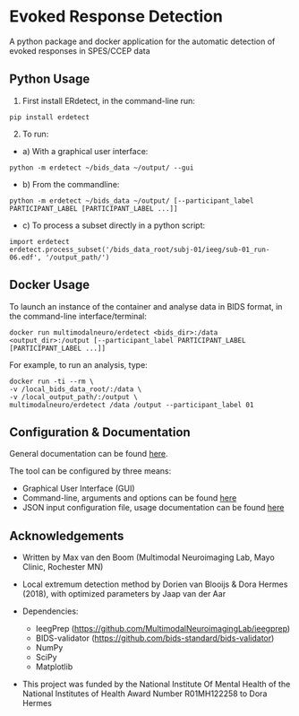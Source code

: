# Evoked Response Detection
A python package and docker application for the automatic detection of evoked responses in SPES/CCEP data

## Python Usage

1. First install ERdetect, in the command-line run:
```
pip install erdetect
```

2. To run:
- a) With a graphical user interface:
```
python -m erdetect ~/bids_data ~/output/ --gui
```

- b) From the commandline:
```
python -m erdetect ~/bids_data ~/output/ [--participant_label PARTICIPANT_LABEL [PARTICIPANT_LABEL ...]]
```

- c) To process a subset directly in a python script:
```
import erdetect
erdetect.process_subset('/bids_data_root/subj-01/ieeg/sub-01_run-06.edf', '/output_path/')
```

## Docker Usage

To launch an instance of the container and analyse data in BIDS format, in the command-line interface/terminal:

```
docker run multimodalneuro/erdetect <bids_dir>:/data <output_dir>:/output [--participant_label PARTICIPANT_LABEL [PARTICIPANT_LABEL ...]]
```
For example, to run an analysis, type:

```
docker run -ti --rm \
-v /local_bids_data_root/:/data \
-v /local_output_path/:/output \
multimodalneuro/erdetect /data /output --participant_label 01
```



## Configuration & Documentation

General documentation can be found [here](https://github.com/MultimodalNeuroimagingLab/erdetect/wiki/).

The tool can be configured by three means:
- Graphical User Interface (GUI)
- Command-line, arguments and options can be found [here](https://github.com/MultimodalNeuroimagingLab/erdetect/wiki/Configuration#command-line-arguments)
- JSON input configuration file, usage documentation can be found [here](https://github.com/MultimodalNeuroimagingLab/erdetect/wiki/Configuration#json-input-configuration-file)


## Acknowledgements

- Written by Max van den Boom (Multimodal Neuroimaging Lab, Mayo Clinic, Rochester MN)
- Local extremum detection method by Dorien van Blooijs & Dora Hermes (2018), with optimized parameters by Jaap van der Aar
- Dependencies:
  - IeegPrep (https://github.com/MultimodalNeuroimagingLab/ieegprep)
  - BIDS-validator (https://github.com/bids-standard/bids-validator)
  - NumPy
  - SciPy
  - Matplotlib

- This project was funded by the National Institute Of Mental Health of the National Institutes of Health Award Number R01MH122258 to Dora Hermes
